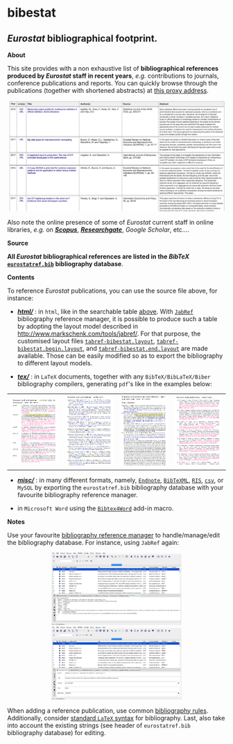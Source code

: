 bibestat
======

_Eurostat_ bibliographical footprint.
---

**<a name="About"></a>About**

This site provides with a non exhaustive list of **bibliographical references produced by _Eurostat_ staff in recent years**, _e.g._ contributions to journals, conference publications and reports. You can quickly browse through the publications (together with shortened abstracts) at [this proxy address](https://raw.githack.com/eurostat/bibestat/master/html/eurostatref.html). 

<p align="center"><a href="https://raw.githack.com/eurostat/bibestat/master/html/eurostatref.html"><img src="docs/html.png" alt="html table" width="550" style="margin-left:auto;margin-right:auto;"></a></p>
 
Also note the online presence of some of _Eurostat_ current staff in online libraries, _e.g._ on **[_Scopus_](https://www.scopus.com/affil/profile.uri?afid=60072570)**, **[_Researchgate_](https://www.researchgate.net/institution/European_Commission/department/Eurostat_ESTAT)**, _Google Scholar_, etc.... 

**Source**

**All _Eurostat_ bibliographical references are listed in the _BibTeX_ [`eurostatref.bib`](eurostatref.bib) bibliography database**. 

**Contents**

To reference _Eurostat_ publications, you can use the source file above, for instance:

*  <a name="html"></a>**[*html/*](html)** : in `html`, like in the searchable table [above](#About). With [`JabRef`](http://www.jabref.org) bibliography reference manager, it is possible to produce such a table by adopting the layout model described in http://www.markschenk.com/tools/jabref/. For that purpose, the customised layout files [`tabref-bibestat.layout`](html/tabref-bibestat.layout), [`tabref-bibestat.begin.layout`](html/tabref-bibestat.begin.layout), and [`tabref-bibestat.end.layout`](html/tabref-bibestat.end.layout) are made available. Those can be easily modified so as to export the bibliography to different layout models. 

*  <a name="tex"></a>**[*tex/*](tex)** : in `LaTeX` documents, together with any `BibTeX/BibLaTeX/Biber` bibliography compilers, generating `pdf`'s like in the examples below: 
<table>
<tr>
<td><kbd><a href="https://github.com/eurostat/bibestat/blob/master/tex/alphaydnt-cite.pdf"><img src="docs/alphaydnt.png" alt="alphabetic style, descending year - name - title order" width="240"></a></kbd></td>
<td><kbd><a href="https://github.com/eurostat/bibestat/blob/master/tex/apalike-cite.pdf"><img src="docs/apalike.png" alt="apalike style" width="240"></a></kbd></td>
<td><kbd><a href="https://github.com/eurostat/bibestat/blob/master/tex/authoryear-cite.pdf"><img src="docs/authoryear.png" alt="authoryear style, year - name - title order" width="240"></a></kbd></td>
<td><kbd><a href="https://github.com/eurostat/bibestat/blob/master/tex/plainurl-cite.pdf"><img src="docs/plainurl.png" alt="plainurl style" width="240"></a></kbd></td>
</tr>
</table>

*  <a name="misc"></a>**[*misc/*](misc)** : in many different formats, namely, [`Endnote`](misc/eurostatref.txt), [`BibTeXML`](misc/eurostatref.xml), [`RIS`](misc/eurostatref.ris), [`csv`](misc/eurostatref.csv), or `MySQL` by exporting the `eurostatref.bib` bibliography database with your favourite bibliography reference manager. 

* in `Microsoft Word` using the [`Bibtex4Word`](http://www.ee.ic.ac.uk/hp/staff/dmb/perl/index.html) add-in macro.

**Notes**

Use your favourite [bibliography reference manager](https://en.wikipedia.org/wiki/Comparison_of_reference_management_software) to handle/manage/edit the bibliography database. For instance, using `JabRef` again:

<p align="center">
<img src="docs/jabref-1.png" alt="jabref publication management as a bibtex file" width="300">
<img src="docs/jabref-2.png" alt="jabref publication management as a database" width="300">
</p>

When adding a reference publication, use common [bibliography rules](https://en.wikipedia.org/wiki/Citation). Additionally, consider [standard `LaTeX` syntax](https://en.wikibooks.org/wiki/LaTeX/Bibliography_Management) for bibliography. Last, also take into account the existing strings (see header of `eurostatref.bib` bibliography database) for editing.

